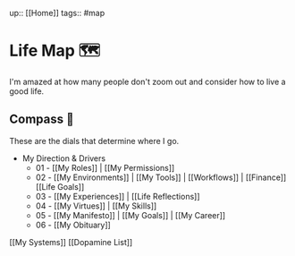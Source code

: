 up:: [[Home]]
tags:: #map 


# Life Map 🗺
I'm amazed at how many people don't zoom out and consider how to live a good life.

## Compass 🧭
These are the dials that determine where I go.

- My Direction & Drivers
	- 01 - [[My Roles]] | [[My Permissions]]
	- 02 - [[My Environments]] | [[My Tools]] | [[Workflows]] | [[Finance]] [[Life Goals]]
	- 03 - [[My Experiences]] |  [[Life Reflections]]
	- 04 - [[My Virtues]] | [[My Skills]] 
	- 05 - [[My Manifesto]] | [[My Goals]] | [[My Career]]
	- 06 - [[My Obituary]]

[[My Systems]]
[[Dopamine List]]